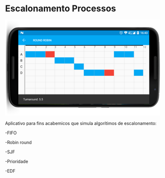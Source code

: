 # Escalonamento Processos

![alt text](https://github.com/RafaelBarbosatec/Escalonamento_Processos/blob/master/images/screen.png)

Aplicativo para fins acabemicos que simula algorítimos de escalonamento:

-FIFO

-Robin round

-SJF

-Prioridade

-EDF
